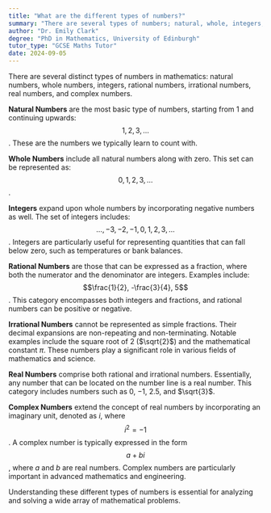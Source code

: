 ```yaml
---
title: "What are the different types of numbers?"
summary: "There are several types of numbers; natural, whole, integers, rational, irrational, real, and complex numbers."
author: "Dr. Emily Clark"
degree: "PhD in Mathematics, University of Edinburgh"
tutor_type: "GCSE Maths Tutor"
date: 2024-09-05
---
```


There are several distinct types of numbers in mathematics: natural numbers, whole numbers, integers, rational numbers, irrational numbers, real numbers, and complex numbers.

**Natural Numbers** are the most basic type of numbers, starting from $1$ and continuing upwards: $$1, 2, 3, \ldots$$. These are the numbers we typically learn to count with.

**Whole Numbers** include all natural numbers along with zero. This set can be represented as: $$0, 1, 2, 3, \ldots$$.

**Integers** expand upon whole numbers by incorporating negative numbers as well. The set of integers includes: $$\ldots, -3, -2, -1, 0, 1, 2, 3, \ldots$$. Integers are particularly useful for representing quantities that can fall below zero, such as temperatures or bank balances.

**Rational Numbers** are those that can be expressed as a fraction, where both the numerator and the denominator are integers. Examples include: $$\frac{1}{2}, -\frac{3}{4}, 5$$. This category encompasses both integers and fractions, and rational numbers can be positive or negative.

**Irrational Numbers** cannot be represented as simple fractions. Their decimal expansions are non-repeating and non-terminating. Notable examples include the square root of $2$ ($\sqrt{2}$) and the mathematical constant $\pi$. These numbers play a significant role in various fields of mathematics and science.

**Real Numbers** comprise both rational and irrational numbers. Essentially, any number that can be located on the number line is a real number. This category includes numbers such as $0$, $-1$, $2.5$, and $\sqrt{3}$.

**Complex Numbers** extend the concept of real numbers by incorporating an imaginary unit, denoted as $i$, where $$i^2 = -1$$. A complex number is typically expressed in the form $$a + bi$$, where $a$ and $b$ are real numbers. Complex numbers are particularly important in advanced mathematics and engineering.

Understanding these different types of numbers is essential for analyzing and solving a wide array of mathematical problems.
    
